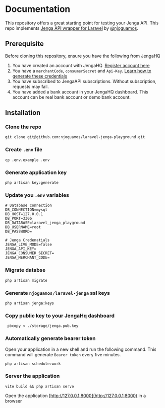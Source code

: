 # Documentation

This repository offers a great starting point for testing your Jenga API. This repo implements [Jenga API wrapper for Laravel](https://github.com/njoguamos/laravel-jenga) by [@njoguamos](https://github.com/njoguamos).

## Prerequisite

Before cloning this repository, ensure you have the following from JengaHQ
1. You have created an account with JengaHQ. [Register account here](https://v3.jengahq.io/registration)
2. You have a `merchantCode`, `consumerSecret` and `Api-Key`. [Learn how to generate these credentials](https://developer.jengaapi.io/docs/developer-quickstart)
3. You have subscribed to JengaAPI subscriptions. Without subscription, requests may fail.
4. You have added a bank account in your JengaHQ dashboard. This account can be real bank account or demo bank account.

## Installation

### Clone the repo

```shell
git clone git@github.com:njoguamos/laravel-jenga-playground.git
```

### Create `.env` file

```shell
cp .env.example .env  
```

### Generate application key

```shell
php artisan key:generate
```

### Update you `.env` variables 

```dotenv
# Database connection
DB_CONNECTION=mysql
DB_HOST=127.0.0.1
DB_PORT=3306
DB_DATABASE=laravel_jenga_playground
DB_USERNAME=root
DB_PASSWORD=

# Jenga Credenatials
JENGA_LIVE_MODE=false
JENGA_API_KEY=
JENGA_CONSUMER_SECRET=
JENGA_MERCHANT_CODE=
```

### Migrate databse

```shell
php artisan migrate
```

### Generate `njoguamos/laravel-jenga` ssl keys

```shell
php artisan jenga:keys
```

### Copy public key to your JengaHq dashboard

```shell
 pbcopy < ./storage/jenga.pub.key
```

### Automatically generate bearer token

Open your application in a new shell and run the following command. This command will generate `Bearer token` every five minutes.

```shell
php artisan schedule:work 
```

### Server the application

```shell
vite build && php artisan serve
```

Open the application [http://127.0.0.1:8000](http://127.0.0.1:8000) in a browser

